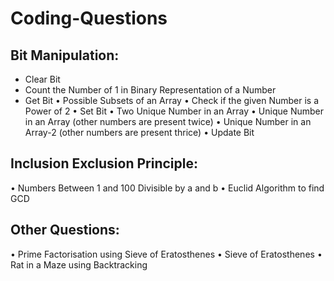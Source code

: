 # Coding-Questions
## Bit Manipulation:
- Clear Bit
- Count the Number of 1 in Binary Representation of a Number
- Get Bit
• Possible Subsets of an Array
• Check if the given Number is a Power of 2
• Set Bit
• Two Unique Number in an Array
• Unique Number in an Array (other numbers are present twice)
• Unique Number in an Array-2 (other numbers are present thrice)
• Update Bit


## Inclusion Exclusion Principle:
• Numbers Between 1 and 100 Divisible by a and b
• Euclid Algorithm to find GCD



## Other Questions:
• Prime Factorisation using Sieve of Eratosthenes
• Sieve of Eratosthenes
• Rat in a Maze using Backtracking

